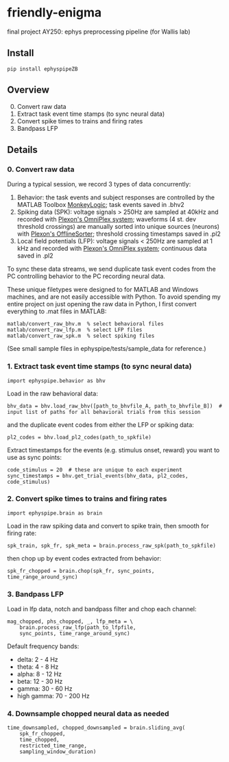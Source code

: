 # friendly-enigma
final project AY250: ephys preprocessing pipeline (for Wallis lab)

## Install
```
pip install ephyspipeZB
```

## Overview
0. Convert raw data
1. Extract task event time stamps (to sync neural data)
2. Convert spike times to trains and firing rates
3. Bandpass LFP

## Details

### 0. Convert raw data

During a typical session, we record 3 types of data concurrently:
1. Behavior: the task events and subject responses are controlled by the MATLAB Toolbox [MonkeyLogic](https://monkeylogic.nimh.nih.gov/); task events saved in .bhv2
2. Spiking data (SPK): voltage signals > 250Hz are sampled at 40kHz and recorded with [Plexon's OmniPlex system](https://plexon.com/plexon-systems/omniplex-neural-recording-system/); waveforms (4 st. dev threshold crossings) are manually sorted into unique sources (neurons) with [Plexon's OfflineSorter](https://plexon.com/products/offline-sorter/); threshold crossing timestamps saved in .pl2
3. Local field potentials (LFP): voltage signals < 250Hz are sampled at 1 kHz and recorded with [Plexon's OmniPlex system](https://plexon.com/plexon-systems/omniplex-neural-recording-system/); continuous data saved in .pl2

To sync these data streams, we send duplicate task event codes from the PC controlling behavior to the PC recording neural data.

These unique filetypes were designed to for MATLAB and Windows machines, and are not easily accessible with Python. To avoid spending my entire project on just opening the raw data in Python, I first convert everything to .mat files in MATLAB:
```
matlab/convert_raw_bhv.m  % select behavioral files
matlab/convert_raw_lfp.m  % select LFP files
matlab/convert_raw_spk.m  % select spiking files
```
(See small sample files in ephyspipe/tests/sample_data for reference.)

### 1. Extract task event time stamps (to sync neural data)
```
import ephyspipe.behavior as bhv
```
Load in the raw behavioral data:
```
bhv_data = bhv.load_raw_bhv([path_to_bhvfile_A, path_to_bhvfile_B])  # input list of paths for all behavioral trials from this session
```
and the duplicate event codes from either the LFP or spiking data:
```
pl2_codes = bhv.load_pl2_codes(path_to_spkfile)
```
Extract timestamps for the events (e.g. stimulus onset, reward) you want to use as sync points:
```
code_stimulus = 20  # these are unique to each experiment
sync_timestamps = bhv.get_trial_events(bhv_data, pl2_codes, code_stimulus)
```

### 2. Convert spike times to trains and firing rates
```
import ephyspipe.brain as brain
```
Load in the raw spiking data and convert to spike train, then smooth for firing rate:
```
spk_train, spk_fr, spk_meta = brain.process_raw_spk(path_to_spkfile)
```
then chop up by event codes extracted from behavior:
```
spk_fr_chopped = brain.chop(spk_fr, sync_points, time_range_around_sync)
```

### 3. Bandpass LFP
Load in lfp data, notch and bandpass filter and chop each channel:
```
mag_chopped, phs_chopped, _, lfp_meta = \
    brain.process_raw_lfp(path_to_lfpfile,
    sync_points, time_range_around_sync)
```
Default frequency bands:
- delta: 2 - 4 Hz
- theta: 4 - 8 Hz
- alpha: 8 - 12 Hz
- beta: 12 - 30 Hz
- gamma: 30 - 60 Hz
- high gamma: 70 - 200 Hz

### 4. Downsample chopped neural data as needed
```
time_downsampled, chopped_downsampled = brain.sliding_avg(
    spk_fr_chopped,
    time_chopped,
    restricted_time_range,
    sampling_window_duration)  
```
